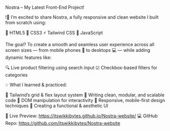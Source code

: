 Nostra – My Latest Front-End Project!

!👋
I’m excited to share Nostra, a fully responsive and clean website I built from scratch using:

🧱 HTML5
🎨 CSS3
⚡ Tailwind CSS
🧠 JavaScript

The goal? To create a smooth and seamless user experience across all screen sizes — from mobile phones 📱 to desktops 💻 — while adding dynamic features like:

🔍 Live product filtering using search input
☑ Checkbox-based filters for categories

💡 What I learned & practiced:

📐 Tailwind’s grid & flex layout system
🧼 Writing clean, modular, and scalable code
🔧 DOM manipulation for interactivity
📱 Responsive, mobile-first design techniques
🎯 Creating a functional & aesthetic UI


🔗 Live Preview: https://itswikkibytes.github.io/Nostra-website/
💻 GitHub Repo: https://github.com/itswikkibytes/Nostra-website 

